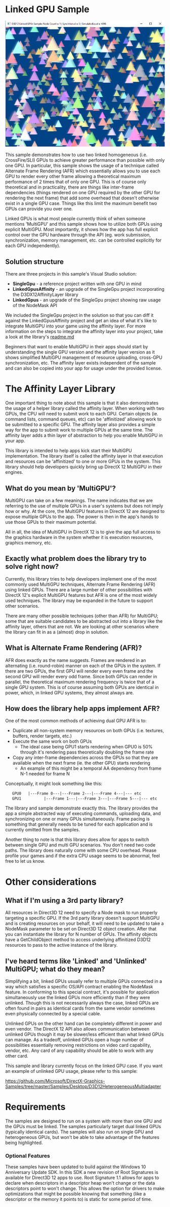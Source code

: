 # Linked GPU Sample
![LinkedGPus GUI](src/D3D12LinkedGpus.png)

This sample demonstrates how to use two linked homogeneous (i.e. CrossFire/SLI) GPUs to achieve greater performance than possible with only one GPU.  In particular, this sample shows the usage of a technique called Alternate Frame Rendering (AFR) which essentially allows you to use each GPU to render every other frame allowing a theoretical maximum performance of 2 times that of only one GPU.  This is of course only theoretical and in practicality, there are things like inter-frame dependencies (things rendered on one GPU required by the other GPU for rendering the next frame) that add some overhead that doesn't otherwise exist in a single GPU case.  Things like this limit the maximum benefit two GPUs can provide you over one.

Linked GPUs is what most people currently think of when someone mentions 'MultiGPU' and this sample shows how to utilize both GPUs using explicit MultiGPU.  Most importantly, it shows how the app has full explicit control over the GPU hardware through the API (eg. work submission, synchronization, memory management, etc. can be controlled explicitly for each GPU independently).

## Solution structure
There are three projects in this sample's Visual Studio solution:
  * **SingleGpu** - a reference project written with one GPU in mind
  * **LinkedGpusAffinity** - an upgrade of the SingleGpu project incorporating the D3DX12AffinityLayer library
  * **LinkedGpus** - an upgrade of the SingleGpu project showing raw usage of the NodeMask API

We included the SingleGpu project in the solution so that you can diff it against the LinkedGpusAffinity project and get an idea of what it's like to integrate MultiGPU into your game using the affinity layer.  For more information on the steps to integrate the affinity layer into your project, take a look at the library's [readme.md](https://github.com/Microsoft/DirectX-Graphics-Samples/tree/master/Libraries/D3DX12AffinityLayer)

Beginners that want to enable MultiGPU in their apps should start by understanding the single GPU version and the affinity layer version as it shows simplified MultiGPU management of resource uploading, cross-GPU synchronization, etc.  The affinity layer exists independent of the sample and can also be copied into your app for usage under the provided license.

# The Affinity Layer Library

One important thing to note about this sample is that it also demonstrates the usage of a helper library called the affinity layer.  When working with two GPUs, the CPU will need to submit work to each GPU.  Certain objects (ie. command lists, command queues, etc) can be 'affinitized' allowing work to be submitted to a specific GPU.  The affinity layer also provides a simple way for the app to submit work to multiple GPUs at the same time.  The affinity layer adds a thin layer of abstraction to help you enable MultiGPU in your app.

This library is intended to help apps kick start their MultiGPU implementation.  The library itself is called the affinity layer in that execution and resources can be 'affinitized' to one or more GPUs in the system.  This library should help developers quickly bring up DirectX 12 MultiGPU in their engines. 

## What do you mean by 'MultiGPU'?
MultiGPU can take on a few meanings.  The name indicates that we are referring to the use of multiple GPUs in a user's systems but does not imply how or why.  At the core, the MultiGPU features in DirectX 12 are designed to expose multiple GPUs to the app.  The power is then in the app's hands to use those GPUs to their maximum potential. 

All in all, the idea of MultiGPU in DirectX 12 is to give the app full access to the graphics hardware in the system whether it is execution resources, graphics memory, etc. 

## Exactly what problem does the library try to solve right now?
Currently, this library tries to help developers implement one of the most commonly used MultiGPU techniques, Alternate Frame Rendering (AFR) using linked GPUs.  There are a large number of other possibilities with DirectX 12's explicit MultiGPU features but AFR is one of the most widely used techniques.  The library may be expanded in the future to support other scenarios. 

There are many other possible techniques (other than AFR) for MultiGPU; some that are suitable candidates to be abstracted out into a library like the affinity layer, others that are not.  We are looking at other scenarios where the library can fit in as a (almost) drop in solution.

## What is Alternate Frame Rendering (AFR)?
AFR does exactly as the name suggests.  Frames are rendered in an alternating (i.e. round-robin) manner on each of the GPUs in the system.  If there are two GPUs, the first GPU will render every even frame and the second GPU will render every odd frame.  Since both GPUs can render in parallel, the theoretical maximum rendering frequency is twice that of a single GPU system.  This is of course assuming both GPUs are identical in power, which, in linked GPU systems, they almost always are. 

## How does the library help apps implement AFR?
One of the most common methods of achieving dual GPU AFR is to: 
  * Duplicate all non-system memory resources on both GPUs (i.e. textures, buffers, render targets, etc.) 
  * Execute the same work on both GPUs
    * The ideal case being GPU1 starts rendering when GPU0 is 50% through it's rendering pass theoretically doubling the frame rate 
  * Copy any inter-frame dependencies across the GPUs so that they are available when the next frame (ie. the other GPU) starts rendering 
    * An example of this might be a temporal AA dependency from frame N-1 needed for frame N 

Conceptually, it might look something like this:
```
   GPU0   |---Frame 0---|---Frame 2---|---Frame 4---|--- etc
   GPU1          |---Frame 1---|---Frame 3---|---Frame 5---|--- etc
```

The library and sample demonstrate exactly this.  The library provides the app a simple abstracted way of executing commands, uploading data, and synchronizing on one or many GPUs simultaneously. Frame pacing is something that generally needs to be tuned for each application and is currently omitted from the samples.

Another thing to note is that this library does allow for apps to switch between single GPU and multi GPU scenarios.  You don't need two code paths.  The library does naturally come with some CPU overhead.  Please profile your games and if the extra CPU usage seems to be abnormal, feel free to let us know.

# Other considerations

## What if I'm using a 3rd party library?
All resources in Direct3D 12 need to specify a Node mask to run properly targeting a specific GPU. If the 3rd party library doesn't support MultiGPU and is creating resources on your behalf, it will need to be updated to take a NodeMask parameter to be set on Direct3D 12 object creation. After that you can instantiate the library for N number of GPUs.  The affinity objects have a GetChildObject method to access underlying affinitized D3D12 resources to pass to the active instance of the library.

## I've heard terms like 'Linked' and 'Unlinked' MultiGPU; what do they mean?
Simplifying a bit, linked GPUs usually refer to multiple GPUs connected in a way which satisfies a specific OS/API contract enabling the NodeMask feature.  In conforming to this special contract, it's possible for application simultaneously use the linked GPUs more efficiently than if they were unlinked.  Though this is not necessarily always the case, linked GPUs are often found in pairs as identical cards from the same vendor sometimes even physically connected by a special cable. 

Unlinked GPUs on the other hand can be completely different in power and even vendor.  The DirectX 12 API also allows communication between unlinked GPUs though it may be slower/less efficient than what linked GPUs can manage.  As a tradeoff, unlinked GPUs open a huge number of possibilities essentially removing restrictions on video card capability, vendor, etc.  Any card of any capability should be able to work with any other card. 

This sample and library currently focus on the linked GPU case.  If you want an example of unlinked GPU usage, please refer to this sample:

https://github.com/Microsoft/DirectX-Graphics-Samples/tree/master/Samples/Desktop/D3D12HeterogeneousMultiadapter

# Requirements
The samples are designed to run on a system with more than one GPU and the GPUs must be linked. The samples particularly target dual linked GPUs (typically identical cards). The samples will also run on single GPU and heterogeneous GPUs, but won't be able to take advantage of the features being highlighted.

### Optional Features
These samples have been updated to build against the Windows 10 Anniversary Update SDK. In this SDK a new revision of Root Signatures is available for Direct3D 12 apps to use. Root Signature 1.1 allows for apps to declare when descriptors in a descriptor heap won't change or the data descriptors point to won't change.  This allows the option for drivers to make optimizations that might be possible knowing that something (like a descriptor or the memory it points to) is static for some period of time.